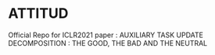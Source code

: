 # ATTITUD
Official Repo for ICLR2021 paper : AUXILIARY TASK UPDATE DECOMPOSITION : THE GOOD, THE BAD AND THE NEUTRAL
